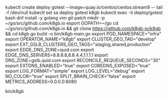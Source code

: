 kubectl create deploy gotest --image=quay.io/centos/centos:stream9 -- tail -f /dev/null
kubectl set sa deploy gotest k8gb
kubectl exec -ti deploy/gotest bash
dnf install -y golang vim git patch
mkdir -p ~/go/src/github.com/k8gb.io
export GOPATH=~/go
cd ~/go/src/github.com/k8gb.io && git clone https://github.com/k8gb-io/k8gb && cd k8gb
go build -o bin/k8gb main.go
export POD_NAMESPACE="infra"
export OPERATOR_NAME="k8gb"
export CLUSTER_GEO_TAG="develop"
export EXT_GSLB_CLUSTERS_GEO_TAGS="staging,shared,production"
export EDGE_DNS_ZONE=quid.com
export EDGE_DNS_SERVERS=8.8.8.8,8.8.4.4,1.1.1.1
export DNS_ZONE=gslb.quid.com
export RECONCILE_REQUEUE_SECONDS="30"
export EXTDNS_ENABLED="true"
export COREDNS_EXPOSED="true"
export LOG_FORMAT="simple"
export LOG_LEVEL="debug"
export NO_COLOR="true"
export SPLIT_BRAIN_CHECK="false"
export METRICS_ADDRESS=0.0.0.0:8080

bin/k8gb
